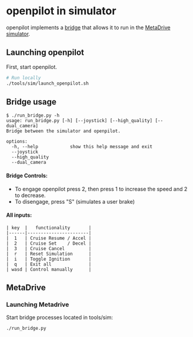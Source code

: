 openpilot in simulator
=====================

openpilot implements a [bridge](run_bridge.py) that allows it to run in the [MetaDrive simulator](https://github.com/metadriverse/metadrive).

## Launching openpilot
First, start openpilot.
``` bash
# Run locally
./tools/sim/launch_openpilot.sh
```

## Bridge usage
```
$ ./run_bridge.py -h
usage: run_bridge.py [-h] [--joystick] [--high_quality] [--dual_camera]
Bridge between the simulator and openpilot.

options:
  -h, --help            show this help message and exit
  --joystick
  --high_quality
  --dual_camera
```

#### Bridge Controls:
- To engage openpilot press 2, then press 1 to increase the speed and 2 to decrease.
- To disengage, press "S" (simulates a user brake)

#### All inputs:

```
| key  |   functionality       |
|------|-----------------------|
|  1   | Cruise Resume / Accel |
|  2   | Cruise Set    / Decel |
|  3   | Cruise Cancel         |
|  r   | Reset Simulation      |
|  i   | Toggle Ignition       |
|  q   | Exit all              |
| wasd | Control manually      |
```

## MetaDrive

### Launching Metadrive
Start bridge processes located in tools/sim:
``` bash
./run_bridge.py
```
